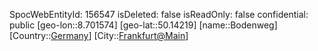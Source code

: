 ﻿---
location: [50.14219,8.701574]
type: Station
tags:
- geo/Station

---
SpocWebEntityId: 156547
isDeleted: false
isReadOnly: false
confidential: public
[geo-lon::8.701574]
[geo-lat::50.14219]
[name::Bodenweg]
[Country::[Germany](geo/Continent/Europe/Germany.md)]
[City::[Frankfurt@Main](geo/Continent/Europe/Germany/Hessen/Frankfurt@Main.md)]

